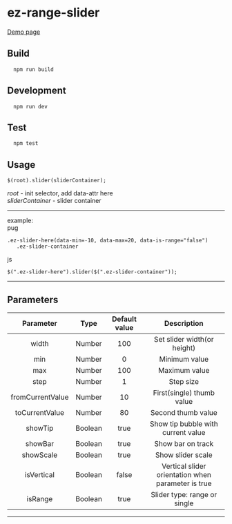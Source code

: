 # ez-range-slider

[Demo page](https://dmi3ytsk.github.io/range-slider/public/demo-page/demo-page.html)
 
## Build
```
  npm run build
```
## Development
```
  npm run dev
```
## Test
```
  npm test
```

## Usage
```
$(root).slider(sliderContainer);
```
<i>root</i> - init selector, add data-attr here<br>
<i>sliderContainer</i> - slider container
 
---
example:<br>
pug 
```
.ez-slider-here(data-min=-10, data-max=20, data-is-range="false")
   .ez-slider-container
```
js
```
$(".ez-slider-here").slider($(".ez-slider-container"));
```
---
## Parameters

| Parameter | Type | Default value | Description |
|:------:|:----:|:-------------:|:-------------:|
|width|Number|100|Set slider width(or height)|
|min|Number|0|Minimum value|
|max|Number|100|Maximum value|
|step|Number|1|Step size|
|fromCurrentValue|Number|10|First(single) thumb value|
|toCurrentValue|Number|80|Second thumb value|
|showTip|Boolean|true|Show tip bubble with current value|
|showBar|Boolean|true|Show bar on track|
|showScale|Boolean|true|Show slider scale|
|isVertical|Boolean|false|Vertical slider orientation when parameter is true|
|isRange|Boolean|true|Slider type: range or single|
---
